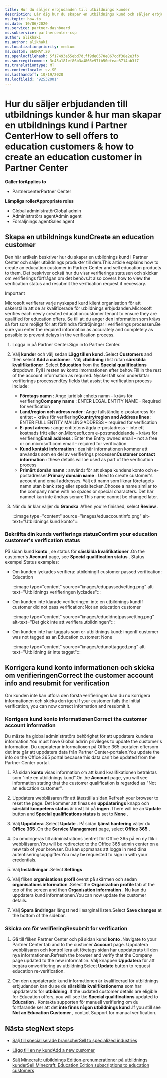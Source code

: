 ```yaml
---
title: Hur du säljer erbjudanden till utbildnings kunder
description: Lär dig hur du skapar en utbildnings kund och säljer erbjudanden till dem i Partner Center. Inkluderar bekräftelse av verifierings status för din utbildnings kund.
ms.topic: how-to
ms.date: 10/06/2020
ms.service: partner-dashboard
ms.subservice: partnercenter-csp
author: alikhaki
ms.author: alikhaki
ms.localizationpriority: medium
ms.custom: SEOMAY.20
ms.openlocfilehash: 5f17493a55ebd7d1ff9de0570e867cdf38e2e3fb
ms.sourcegitcommit: 3c45a181ef86b3a4866e97fb50efeae8714ab3f7
ms.translationtype: MT
ms.contentlocale: sv-SE
ms.lasthandoff: 10/19/2020
ms.locfileid: "92532001"
---
```

# <a name="how-to-sell-offers-to-education-customers--how-to-create-an-education-customer-in-partner-center"></a><span data-ttu-id="ea357-104">Hur du säljer erbjudanden till utbildnings kunder & hur man skapar en utbildnings kund i Partner Center</span><span class="sxs-lookup"><span data-stu-id="ea357-104">How to sell offers to education customers & how to create an education customer in Partner Center</span></span>

<span data-ttu-id="ea357-105">**Gäller för**</span><span class="sxs-lookup"><span data-stu-id="ea357-105">**Applies to**</span></span>

- <span data-ttu-id="ea357-106">Partnercenter</span><span class="sxs-lookup"><span data-stu-id="ea357-106">Partner Center</span></span>

<span data-ttu-id="ea357-107">**Lämpliga roller**</span><span class="sxs-lookup"><span data-stu-id="ea357-107">**Appropriate roles**</span></span>

- <span data-ttu-id="ea357-108">Global administratör</span><span class="sxs-lookup"><span data-stu-id="ea357-108">Global admin</span></span>
- <span data-ttu-id="ea357-109">Administratörs agent</span><span class="sxs-lookup"><span data-stu-id="ea357-109">Admin agent</span></span>
- <span data-ttu-id="ea357-110">Försäljnings agent</span><span class="sxs-lookup"><span data-stu-id="ea357-110">Sales agent</span></span>

## <a name="create-an-education-customer"></a><span data-ttu-id="ea357-111">Skapa en utbildnings kund</span><span class="sxs-lookup"><span data-stu-id="ea357-111">Create an education customer</span></span>

<span data-ttu-id="ea357-112">Den här artikeln beskriver hur du skapar en utbildnings kund i Partner Center och säljer utbildnings produkter till dem.</span><span class="sxs-lookup"><span data-stu-id="ea357-112">This article explains how to create an education customer in Partner Center and sell education products to them.</span></span> <span data-ttu-id="ea357-113">Det beskriver också hur du visar verifierings statusen och skickar om verifierings förfrågan om det behövs.</span><span class="sxs-lookup"><span data-stu-id="ea357-113">It also covers how to view the verification status and resubmit the verification request if necessary.</span></span>

> [!IMPORTANT]
> <span data-ttu-id="ea357-114">Microsoft verifierar varje nyskapad kund klient organisation för att säkerställa att de är kvalificerade för utbildnings erbjudanden.</span><span class="sxs-lookup"><span data-stu-id="ea357-114">Microsoft verifies each newly created education customer tenant to ensure they are qualified for education offers.</span></span>  <span data-ttu-id="ea357-115">Se till att du anger den information som krävs så fort som möjligt för att förhindra fördröjningar i verifierings processen.</span><span class="sxs-lookup"><span data-stu-id="ea357-115">Be sure you enter the required information as accurately and completely as possible to prevent delays in the verification process.</span></span>

1. <span data-ttu-id="ea357-116">Logga in på Partner Center.</span><span class="sxs-lookup"><span data-stu-id="ea357-116">Sign in to Partner Center.</span></span>

2. <span data-ttu-id="ea357-117">Välj **kunder** och välj sedan **Lägg till en kund** .</span><span class="sxs-lookup"><span data-stu-id="ea357-117">Select **Customers** and then select **Add a customer** .</span></span> <span data-ttu-id="ea357-118">Välj **utbildning** i list rutan **särskilda kvalifikationer** .</span><span class="sxs-lookup"><span data-stu-id="ea357-118">Select **Education** from the **Special qualifications** dropdown.</span></span>  <span data-ttu-id="ea357-119">Fyll i resten av konto informationen efter behov.</span><span class="sxs-lookup"><span data-stu-id="ea357-119">Fill in the rest of the account information as required.</span></span>  <span data-ttu-id="ea357-120">Nyckel fält som underlättar verifierings processen:</span><span class="sxs-lookup"><span data-stu-id="ea357-120">Key fields that assist the verification process include:</span></span>

   - <span data-ttu-id="ea357-121">**Företags namn** : Ange juridisk enhets namn – krävs för verifiering</span><span class="sxs-lookup"><span data-stu-id="ea357-121">**Company name** : ENTER LEGAL ENTITY NAME - Required for verification</span></span>
   - <span data-ttu-id="ea357-122">**Land/region och adress rader** : Ange fullständig e-postadress för entitet – krävs för verifiering</span><span class="sxs-lookup"><span data-stu-id="ea357-122">**Country/region and Address lines** : ENTER FULL ENTITY MAILING ADDRESS – required for verification</span></span>
   - <span data-ttu-id="ea357-123">**E-post adress** : ange entitetens ägda e-postadress – inte ett kostnads fritt eller on.Microsoft.com e-postmeddelande – krävs för verifiering</span><span class="sxs-lookup"><span data-stu-id="ea357-123">**Email address** :  Enter the Entity owned email – not a free or on.microsoft.com email – required for verification</span></span>
   - <span data-ttu-id="ea357-124">**Kund kontakt information** : den här informationen kommer att användas som en del av verifierings processen</span><span class="sxs-lookup"><span data-stu-id="ea357-124">**Customer contact information** : these details will be used as part of the verification process</span></span>
   - <span data-ttu-id="ea357-125">**Primärt domän namn** : används för att skapa kundens konto och e-postadresser.</span><span class="sxs-lookup"><span data-stu-id="ea357-125">**Primary domain name** :  Used to create customer's account and email addresses.</span></span>  <span data-ttu-id="ea357-126">Välj ett namn som liknar företagets namn utan blank steg eller specialtecken.</span><span class="sxs-lookup"><span data-stu-id="ea357-126">Choose a name similar to the company name with no spaces or special characters.</span></span>  <span data-ttu-id="ea357-127">Det här namnet kan inte ändras senare.</span><span class="sxs-lookup"><span data-stu-id="ea357-127">This name cannot be changed later.</span></span>

3. <span data-ttu-id="ea357-128">När du är klar väljer du **Granska** .</span><span class="sxs-lookup"><span data-stu-id="ea357-128">When you're finished, select **Review** .</span></span>

   :::image type="content" source="images/eduaccountinfo.png" alt-text="Utbildnings kund konto":::

### <a name="confirm-your-education-customers-verification-status"></a><span data-ttu-id="ea357-130">Bekräfta din kunds verifierings status</span><span class="sxs-lookup"><span data-stu-id="ea357-130">Confirm your education customer's verification status</span></span>

<span data-ttu-id="ea357-131">På sidan kund **konto** , se status för **särskilda kvalifikationer** .</span><span class="sxs-lookup"><span data-stu-id="ea357-131">On the customer's **Account** page, see **Special qualification status** .</span></span>
<span data-ttu-id="ea357-132">Status exempel:</span><span class="sxs-lookup"><span data-stu-id="ea357-132">Status examples:</span></span>

- <span data-ttu-id="ea357-133">Om kunden lyckades verifiera: utbildning</span><span class="sxs-lookup"><span data-stu-id="ea357-133">If customer passed verification:  Education</span></span>

   :::image type="content" source="images/edupassedvetting.png" alt-text="Utbildnings verifieringen lyckades":::

- <span data-ttu-id="ea357-135">Om kunden inte klarade verifieringen: inte en utbildnings kund</span><span class="sxs-lookup"><span data-stu-id="ea357-135">If customer did not pass verification:  Not an education customer</span></span>

   :::image type="content" source="images/edudidnotpassvetting.png" alt-text="Det gick inte att verifiera utbildningen":::

- <span data-ttu-id="ea357-137">Om kunden inte har taggats som en utbildnings kund: ingen</span><span class="sxs-lookup"><span data-stu-id="ea357-137">If customer was not tagged as an Education customer:  None</span></span>

   :::image type="content" source="images/edunottagged.png" alt-text="Utbildning är inte taggat":::

## <a name="correct-the-customer-account-info-and-resubmit-for-verification"></a><span data-ttu-id="ea357-139">Korrigera kund konto informationen och skicka om verifieringen</span><span class="sxs-lookup"><span data-stu-id="ea357-139">Correct the customer account info and resubmit for verification</span></span>

<span data-ttu-id="ea357-140">Om kunden inte kan utföra den första verifieringen kan du nu korrigera informationen och skicka den igen.</span><span class="sxs-lookup"><span data-stu-id="ea357-140">If your customer fails the initial verification, you can now correct information and resubmit it.</span></span>

### <a name="correct-the-customer-account-information"></a><span data-ttu-id="ea357-141">Korrigera kund konto informationen</span><span class="sxs-lookup"><span data-stu-id="ea357-141">Correct the customer account information</span></span>

<span data-ttu-id="ea357-142">Du måste ha global administratörs behörighet för att uppdatera kundens information.</span><span class="sxs-lookup"><span data-stu-id="ea357-142">You must have Global admin privileges to update the customer's information.</span></span> <span data-ttu-id="ea357-143">Du uppdaterar informationen på Office 365-portalen eftersom det inte går att uppdatera data från Partner Center-portalen.</span><span class="sxs-lookup"><span data-stu-id="ea357-143">You update the info on the Office 365 portal because this data can't be updated from the Partner Center portal.</span></span>

1. <span data-ttu-id="ea357-144">På sidan **konto** visas information om att kund kvalifikationen betraktas som "inte en utbildnings kund".</span><span class="sxs-lookup"><span data-stu-id="ea357-144">On the **Account** page, you will see information stating that the customer qualification is regarded as "Not an education customer".</span></span>

2. <span data-ttu-id="ea357-145">Uppdatera webbläsaren för att återställa sidan.</span><span class="sxs-lookup"><span data-stu-id="ea357-145">Refresh your browser to reset the page.</span></span> <span data-ttu-id="ea357-146">Det kommer att finnas en **uppdaterings** knapp och **särskild kompetens status** är inställd på **ingen** .</span><span class="sxs-lookup"><span data-stu-id="ea357-146">There will be an **Update** button and **Special qualifications status** is set to **None** .</span></span>

3. <span data-ttu-id="ea357-147">Välj **Uppdatera** .</span><span class="sxs-lookup"><span data-stu-id="ea357-147">Select **Update** .</span></span> <span data-ttu-id="ea357-148">På sidan **tjänst hantering** väljer du **Office 365** .</span><span class="sxs-lookup"><span data-stu-id="ea357-148">On the **Service Management** page, select **Office 365** .</span></span>

4. <span data-ttu-id="ea357-149">Du omdirigeras till administrations centret för Office 365 på en ny flik i webbläsaren.</span><span class="sxs-lookup"><span data-stu-id="ea357-149">You will be redirected to the Office 365 admin center on a new tab of your browser.</span></span> <span data-ttu-id="ea357-150">Du kan uppmanas att logga in med dina autentiseringsuppgifter.</span><span class="sxs-lookup"><span data-stu-id="ea357-150">You may be requested to sign in with your credentials.</span></span>

5. <span data-ttu-id="ea357-151">Välj **Inställningar** .</span><span class="sxs-lookup"><span data-stu-id="ea357-151">Select **Settings** .</span></span>

6. <span data-ttu-id="ea357-152">Välj fliken **organisations profil** överst på skärmen och sedan **organisations information** .</span><span class="sxs-lookup"><span data-stu-id="ea357-152">Select the **Organization profile** tab at the top of the screen and then **Organization information** .</span></span> <span data-ttu-id="ea357-153">Nu kan du uppdatera kund informationen.</span><span class="sxs-lookup"><span data-stu-id="ea357-153">You can now update the customer details.</span></span>

7. <span data-ttu-id="ea357-154">Välj **Spara ändringar** längst ned i marginal listen.</span><span class="sxs-lookup"><span data-stu-id="ea357-154">Select **Save changes** at the bottom of the sidebar.</span></span>  

### <a name="resubmit-for-verification"></a><span data-ttu-id="ea357-155">Skicka om för verifiering</span><span class="sxs-lookup"><span data-stu-id="ea357-155">Resubmit for verification</span></span>

1. <span data-ttu-id="ea357-156">Gå till fliken Partner Center och på sidan kund **konto** .</span><span class="sxs-lookup"><span data-stu-id="ea357-156">Navigate to your Partner Center tab and to the customer **Account** page.</span></span> <span data-ttu-id="ea357-157">Uppdatera webbläsaren och kontrol lera att företags sidan har uppdaterats till den nya informationen.</span><span class="sxs-lookup"><span data-stu-id="ea357-157">Refresh the browser and verify that the Company page updated to the new information.</span></span> <span data-ttu-id="ea357-158">Välj knappen **Uppdatera** för att begära omverifiering av utbildning.</span><span class="sxs-lookup"><span data-stu-id="ea357-158">Select **Update** button to request education re-verification.</span></span>

2. <span data-ttu-id="ea357-159">Om den uppdaterade kund informationen är kvalificerad för utbildnings erbjudanden kan du se de **särskilda kvalifikationerna** som har uppdaterats för **utbildning** .</span><span class="sxs-lookup"><span data-stu-id="ea357-159">If the updated customer details are eligible for Education offers, you will see the **Special qualifications** updated to **Education** .</span></span> <span data-ttu-id="ea357-160">Kontakta supporten för manuell verifiering om du fortfarande ser att det **inte finns någon utbildnings kund** .</span><span class="sxs-lookup"><span data-stu-id="ea357-160">If you still see **Not an Education Customer** , contact Support for manual verification.</span></span>

## <a name="next-steps"></a><span data-ttu-id="ea357-161">Nästa steg</span><span class="sxs-lookup"><span data-stu-id="ea357-161">Next steps</span></span>

- [<span data-ttu-id="ea357-162">Sälj till specialiserade branscher</span><span class="sxs-lookup"><span data-stu-id="ea357-162">Sell to specialized industries</span></span>](get-special-pricing-for-offers.md)

- [<span data-ttu-id="ea357-163">Lägg till en ny kund</span><span class="sxs-lookup"><span data-stu-id="ea357-163">Add a new customer</span></span>](add-a-new-customer.md)

- [<span data-ttu-id="ea357-164">Sälj Minecraft: utbildnings Edition-prenumerationer på utbildnings kunder</span><span class="sxs-lookup"><span data-stu-id="ea357-164">Sell Minecraft: Education Edition subscriptions to education customers</span></span>](minecraft-subscriptions.md)
